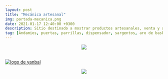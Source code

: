 ```yaml
---
layout: post
title: "Mecánica artesanal"
img: portada-mecanica.png 
date: 2021-01-17 12:40:00 +0300
description: Sitio destinado a mostrar productos artesanales, venta y alquiler de andamios
tag: [Andamios, puertas, parrillas, dispensador, sargentos, aro de basket, Sangolquí, Valle de los Chillos, Selva Alegre]
---
```



<center>
<img src="https://res.cloudinary.com/dpky6fcf6/image/upload/c_scale,h_250,w_310/v1611075932/Blog-Betty/Logos/mecanica2-min_wsctsh.png" />
</center>

<br>

[logo2]: https://res.cloudinary.com/dpky6fcf6/image/upload/c_scale,h_158,w_305/v1611012008/Blog-Betty/Logos/sitio_gzoygz.jpg
[mecanica]: https://jorge-onofa.github.io/karna/ "clic para visitar MECÁNICA"
[![logo de yanbal][logo2]][mecanica]


<center>
<img src="https://res.cloudinary.com/dpky6fcf6/image/upload/c_scale,h_250,w_310/v1611075916/Blog-Betty/Logos/mecanica1-min_w33hpd.png" />
</center>

